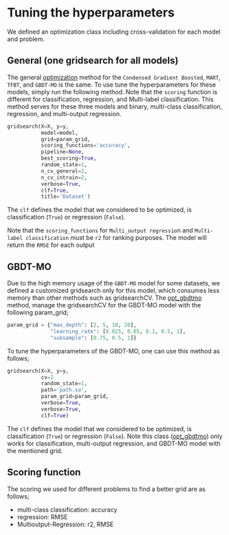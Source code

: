 # Tuning the hyperparameters



We defined an optimization class including cross-validation for each model and problem.


## General (one gridsearch for all models)
The general [optimization](optimization.py) method for the `Condensed Gradient Boosted`, `MART`, `TFBT`, and `GBDT-MO` is the same. To use tune the hyperparameters for these models, simply run the following method. Note that the `scoring` function is different for classification, regression, and Multi-label classification. This method serves for these three models and binary, multi-class classification, regression, and multi-output regression.

```Python
gridsearch(X=X, y=y,
           model=model,
           grid=param_grid,
           scoring_functions='accuracy',
           pipeline=None,
           best_scoring=True,
           random_state=1,
           n_cv_general=2,
           n_cv_intrain=2,
           verbose=True,
           clf=True,
           title='Dataset')
```
The `clf` defines the model that we considered to be optimized, is classification (`True`) or regression (`False`).

Note that the `scoring_functions` for `Multi_output regressio`n and `Multi-label classification` must be `r2` for ranking purposes. The model will return the `RMSE` for each output

## GBDT-MO
Due to the high memory usage of the `GBDT-MO` model for some datasets, we defined a customized gridsearch only for this model, which consumes less memory than other methods such as gridsearchCV.
The [opt_gbdtmo](https://github.com/samanemami/C_GB-EX/blob/main/Optimization/opt_gbdtmo.py) method, manage the gridsearchCV for the GBDT-MO model with the following param_grid;
```Python
param_grid = {"max_depth": [2, 5, 10, 20],
              "learning_rate": [0.025, 0.05, 0.1, 0.5, 1],
              "subsample": [0.75, 0.5, 1]}
```
To tune the hyperparameters of the GBDT-MO, one can use this method as follows;
```Python
gridsearch(X=X, y=y,
           cv=2
           random_state=1,
           path='path.so',
           param_grid=param_grid,
           verbose=True,
           verbose=True,
           clf=True)
```
The `clf` defines the model that we considered to be optimized, is classification (`True`) or regression (`False`).
Note this class ([opt_gbdtmo](https://github.com/samanemami/C_GB-EX/blob/main/Optimization/opt_gbdtmo.py)) only works for classification, multi-output regression, and GBDT-MO model with the mentioned grid. 

## Scoring function
The scoring we used for different problems to find a better grid are as follows;
<ul>
  <li> multi-class classification: accuracy </li>
  <li> regression: RMSE</li>
  <li> Multioutput-Regression: r2, RMSE</li>
</ul>

